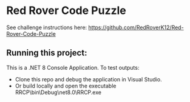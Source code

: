 # Red Rover Code Puzzle
See challenge instructions here: https://github.com/RedRoverK12/Red-Rover-Code-Puzzle

## Running this project:
This is a .NET 8 Console Application. To test outputs:
- Clone this repo and debug the application in Visual Studio.
- Or build locally and open the executable RRCP\bin\Debug\net8.0\RRCP.exe
